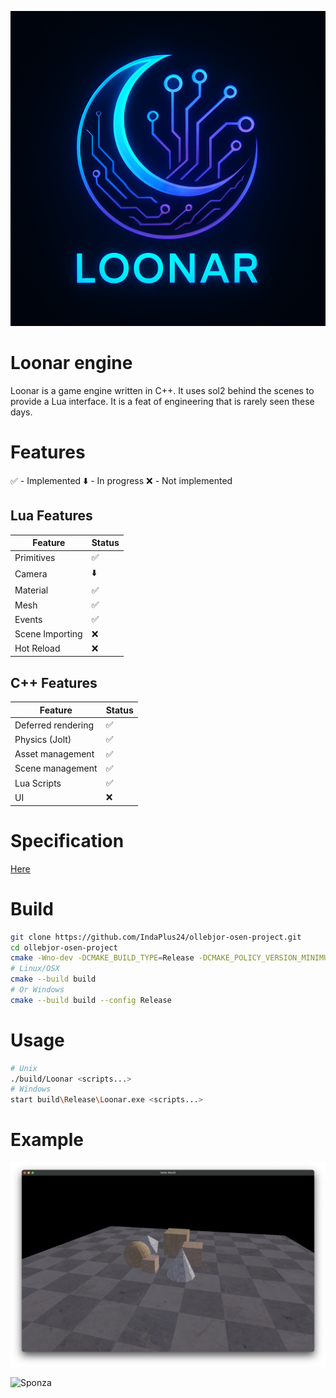 ![Loonar logo](LoonarLogo.png)
# Loonar engine
Loonar is a game engine written in C++. It uses sol2 behind the scenes to provide a Lua interface. It is a feat of engineering that is rarely seen these days. 

# Features
✅ - Implemented
⬇️ - In progress
❌ - Not implemented

## Lua Features
|Feature|Status|
|-------|------|
| Primitives | ✅ |
| Camera | ⬇️ |
| Material | ✅ |
| Mesh | ✅ |
| Events | ✅ |
| Scene Importing | ❌ |
| Hot Reload | ❌ |

## C++ Features
|Feature|Status|
|-------|------|
| Deferred rendering | ✅ |
| Physics (Jolt) | ✅ |
| Asset management | ✅ |
| Scene management | ✅ |
| Lua Scripts | ✅ |
| UI | ❌ |


# Specification

[Here](./spec.md)

# Build

```bash
git clone https://github.com/IndaPlus24/ollebjor-osen-project.git
cd ollebjor-osen-project
cmake -Wno-dev -DCMAKE_BUILD_TYPE=Release -DCMAKE_POLICY_VERSION_MINIMUM=3.5 -B build
# Linux/OSX
cmake --build build
# Or Windows
cmake --build build --config Release
```

# Usage

```bash
# Unix
./build/Loonar <scripts...>
# Windows
start build\Release\Loonar.exe <scripts...>
```

# Example

![Simple](./simple.png)

![Sponza](./sponza.png)
